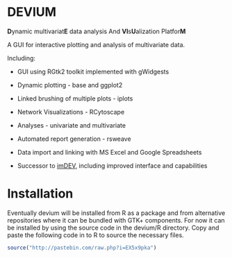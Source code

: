 DEVIUM
======

<b>D</b>ynamic multivariat<b>E</b> data analysis And <b>VI</b>s<b>U</b>alization Platfor<b>M</b>

A GUI for interactive plotting and analysis of multivariate data.
 
 Including: 
 
  - GUI using RGtk2 toolkit implemented with gWidgests 
 
  - Dynamic plotting - base and ggplot2 
 
  - Linked brushing of multiple plots -  iplots
 
  - Network Visualizations - RCytoscape
 
  - Analyses - univariate and multivariate
 
  - Automated report generation - rsweave
  
  - Data import and linking with MS Excel and Google Spreadsheets
  
  - Successor to <a href="https://sourceforge.net/projects/imdev/">imDEV</a>, including improved interface and capabilities

Installation
======
<p>Eventually devium will be installed from R as a package and from alternative repositories where it can be bundled with GTK+ components.
For now it can be installed by using the source code in the devium/R directory.
Copy and paste the following code in to R to source the necessary files.</p>

 ```r
source("http://pastebin.com/raw.php?i=EX5x9pka")
 ```
